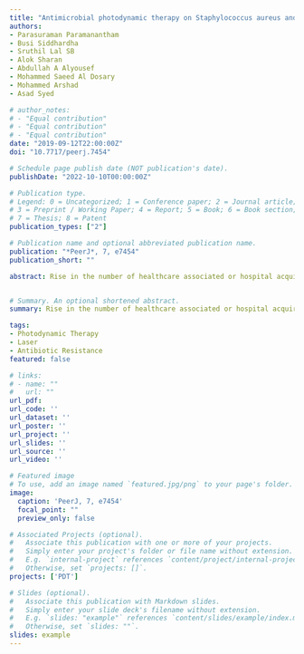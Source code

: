 ```yaml
---
title: "Antimicrobial photodynamic therapy on Staphylococcus aureus and Escherichia coli using malachite green encapsulated mesoporous silica nanoparticles: an in vitro study "
authors:
- Parasuraman Paramanantham
- Busi Siddhardha
- Sruthil Lal SB
- Alok Sharan
- Abdullah A Alyousef
- Mohammed Saeed Al Dosary
- Mohammed Arshad
- Asad Syed 

# author_notes:
# - "Equal contribution"
# - "Equal contribution"
# - "Equal contribution"
date: "2019-09-12T22:00:00Z"
doi: "10.7717/peerj.7454"

# Schedule page publish date (NOT publication's date).
publishDate: "2022-10-10T00:00:00Z"

# Publication type.
# Legend: 0 = Uncategorized; 1 = Conference paper; 2 = Journal article;
# 3 = Preprint / Working Paper; 4 = Report; 5 = Book; 6 = Book section;
# 7 = Thesis; 8 = Patent
publication_types: ["2"]

# Publication name and optional abbreviated publication name.
publication: "*PeerJ*, 7, e7454"
publication_short: ""

abstract: Rise in the number of healthcare associated or hospital acquired infections is a major problem affecting the global healthcare sector. We evaluated superior antibacterial and antibiofilm photodynamic therapy (aPDT) using malachite green encapsulated mesoporous silica nanoparticles (MG-MSN) against Staphylococcus aureus and Escherichia coli, which are known to be major causative agents of nosocomial infections. Malachite green (MG) was encapsulated on mesoporous silica nanoparticles (MSN). Fourier-transform infrared spectroscopy, Transmission electron microscopy, and spectroscopic analysis were performed to characterize the MG-MSN. The antimicrobial efficacies of MSN, MG, and MG-MSN were investigated and the results were recorded. MG-MSN was effective against both the tested bacteria. S. aureus was more phototoxic to MG-MSN compared to E. coli. The antibiofilm efficacy of MG-MSN on E. coli and S. aureus was also studied. Biofilm inhibition was 65.68 ± 2.62% in E. coli and 79.66 ± 3.82% in S. aureus. Cell viability assay, exopolysaccharides quantification, and confocal laser scanning microscopy studies also revealed the enhanced antibiofilm activity of MG-MSN when used as a potential photosensitizer for aPDT. This study can be extended to eradicate these strains from localized superficial infections and medical appliances, preventing nosocomial infections.Infections associated with medical devices that are caused by biofilms remain a considerable challenge for health care systems owing to their multidrug resistance patterns. Biofilms of Pseudomonas aeruginosa and Staphylococcus aureus can result in life-threatening situations which are tough to eliminate by traditional methods. Antimicrobial photodynamic inactivation (aPDT) constitutes an alternative method of killing deadly pathogens and their biofilms using reactive oxygen species (ROS). This study investigated the efficacy of enhanced in vitro aPDT of P. aeruginosa and S. aureus using malachite green conjugated to carboxyl-functionalized multi-walled carbon nanotubes (MGCNT). Both the planktonic cells and biofilms of test bacteria were demonstrated to be susceptible to the MGCNT conjugate. These MGCNT conjugates may thus be employed as a facile strategy for designing antibacterial and anti-biofilm coatings to prevent the infections associated with medical devices. 


# Summary. An optional shortened abstract.
summary: Rise in the number of healthcare associated or hospital acquired infections is a major problem affecting the global healthcare sector. We evaluated superior antibacterial and antibiofilm photodynamic therapy (aPDT) using malachite green encapsulated mesoporous silica nanoparticles (MG-MSN) against Staphylococcus aureus and Escherichia coli, which are known to be major causative agents of nosocomial infections.

tags:
- Photodynamic Therapy
- Laser
- Antibiotic Resistance
featured: false

# links:
# - name: ""
#   url: ""
url_pdf: 
url_code: ''
url_dataset: ''
url_poster: ''
url_project: ''
url_slides: ''
url_source: ''
url_video: ''

# Featured image
# To use, add an image named `featured.jpg/png` to your page's folder. 
image:
  caption: 'PeerJ, 7, e7454'
  focal_point: ""
  preview_only: false

# Associated Projects (optional).
#   Associate this publication with one or more of your projects.
#   Simply enter your project's folder or file name without extension.
#   E.g. `internal-project` references `content/project/internal-project/index.md`.
#   Otherwise, set `projects: []`.
projects: ['PDT']

# Slides (optional).
#   Associate this publication with Markdown slides.
#   Simply enter your slide deck's filename without extension.
#   E.g. `slides: "example"` references `content/slides/example/index.md`.
#   Otherwise, set `slides: ""`.
slides: example
---
```


<!-- Supplementary notes can be added here, including [code, math, and images](https://wowchemy.com/docs/writing-markdown-latex/). -->

